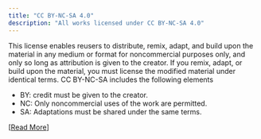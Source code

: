 ```yaml
---
title: "CC BY-NC-SA 4.0"
description: "All works licensed under CC BY-NC-SA 4.0"
---
```


This license enables reusers to distribute, remix, adapt, and build upon the material in any medium or format for noncommercial purposes only, and only so long as attribution is given to the creator. If you remix, adapt, or build upon the material, you must license the modified material under identical terms. CC BY-NC-SA includes the following elements

- BY: credit must be given to the creator.
- NC: Only noncommercial uses of the work are permitted.
- SA: Adaptations must be shared under the same terms.

[[Read More](https://creativecommons.org/licenses/by-nc-sa/4.0/)]